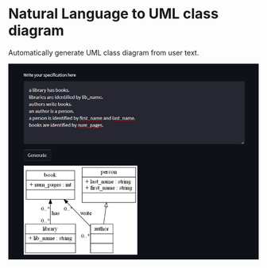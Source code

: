 # Natural Language to UML class diagram
Automatically generate UML class diagram from user text.

![](https://github.com/ychafiqui/text_to_uml/blob/main/demo.jpg)
